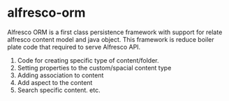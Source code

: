 # alfresco-orm
Alfresco ORM is a first class persistence framework with support for relate alfresco content model and java object. 
This framework is reduce boiler plate code that required to serve Alfresco API.

1. Code for creating specific type of content/folder.
2. Setting properties to the custom/spacial content type
3. Adding association to content
4. Add aspect to the content
5. Search specific content. etc.

